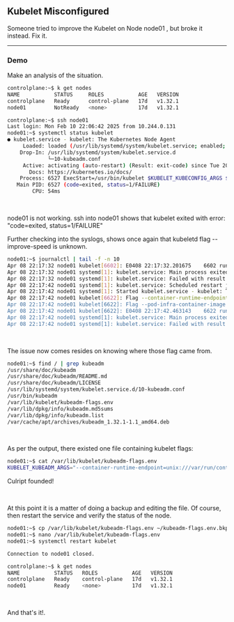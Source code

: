 ## Kubelet Misconfigured

Someone tried to improve the Kubelet on Node node01 , but broke it instead. Fix it.

---------------------------------------------------------------------

### Demo

Make an analysis of the situation.
```bash
controlplane:~$ k get nodes
NAME           STATUS     ROLES           AGE   VERSION
controlplane   Ready      control-plane   17d   v1.32.1
node01         NotReady   <none>          17d   v1.32.1

controlplane:~$ ssh node01
Last login: Mon Feb 10 22:06:42 2025 from 10.244.0.131
node01:~$ systemctl status kubelet
● kubelet.service - kubelet: The Kubernetes Node Agent
     Loaded: loaded (/usr/lib/systemd/system/kubelet.service; enabled; preset: enabled)
    Drop-In: /usr/lib/systemd/system/kubelet.service.d
             └─10-kubeadm.conf
     Active: activating (auto-restart) (Result: exit-code) since Tue 2025-04-08 22:17:01 UTC; 8s ago
       Docs: https://kubernetes.io/docs/
    Process: 6527 ExecStart=/usr/bin/kubelet $KUBELET_KUBECONFIG_ARGS $KUBELET_CONFIG_ARGS $KUBELET_KUBEADM_ARGS $KUBELET_EXTRA_ARG>
   Main PID: 6527 (code=exited, status=1/FAILURE)
        CPU: 54ms
```
&nbsp;

node01 is not working. ssh into node01 shows that kubelet exited with error: "code=exited, status=1/FAILURE"

Further checking into the syslogs, shows once again that kubeletd flag --improve-speed is unknown.
```bash
node01:~$ journalctl | tail -f -n 10
Apr 08 22:17:32 node01 kubelet[6602]: E0408 22:17:32.201675    6602 run.go:72] "command failed" err="failed to parse kubelet flag: unknown flag: --improve-speed"
Apr 08 22:17:32 node01 systemd[1]: kubelet.service: Main process exited, code=exited, status=1/FAILURE
Apr 08 22:17:32 node01 systemd[1]: kubelet.service: Failed with result 'exit-code'.
Apr 08 22:17:42 node01 systemd[1]: kubelet.service: Scheduled restart job, restart counter is at 10.
Apr 08 22:17:42 node01 systemd[1]: Started kubelet.service - kubelet: The Kubernetes Node Agent.
Apr 08 22:17:42 node01 kubelet[6622]: Flag --container-runtime-endpoint has been deprecated, This parameter should be set via the config file specified by the Kubelet's --config flag. See https://kubernetes.io/docs/tasks/administer-cluster/kubelet-config-file/ for more information.
Apr 08 22:17:42 node01 kubelet[6622]: Flag --pod-infra-container-image has been deprecated, will be removed in 1.35. Image garbage collector will get sandbox image information from CRI.
Apr 08 22:17:42 node01 kubelet[6622]: E0408 22:17:42.463143    6622 run.go:72] "command failed" err="failed to parse kubelet flag: unknown flag: --improve-speed"
Apr 08 22:17:42 node01 systemd[1]: kubelet.service: Main process exited, code=exited, status=1/FAILURE
Apr 08 22:17:42 node01 systemd[1]: kubelet.service: Failed with result 'exit-code'.
```
&nbsp;

The issue now comes resides on knowing where those flag came from.
```bash
node01:~$ find / | grep kubeadm
/usr/share/doc/kubeadm
/usr/share/doc/kubeadm/README.md
/usr/share/doc/kubeadm/LICENSE
/usr/lib/systemd/system/kubelet.service.d/10-kubeadm.conf
/usr/bin/kubeadm
/var/lib/kubelet/kubeadm-flags.env
/var/lib/dpkg/info/kubeadm.md5sums
/var/lib/dpkg/info/kubeadm.list
/var/cache/apt/archives/kubeadm_1.32.1-1.1_amd64.deb
```
&nbsp;

As per the output, there existed one file containing kubelet flags:
```bash
node01:~$ cat /var/lib/kubelet/kubeadm-flags.env
KUBELET_KUBEADM_ARGS="--container-runtime-endpoint=unix:///var/run/containerd/containerd.sock --pod-infra-container-image=registry.k8s.io/pause:3.10 --improve-speed"
```
Culript founded!

&nbsp;

At this point it is a matter of doing a backup and editing the file. Of course, then restart the service and verify the status of the node.

```bash
node01:~$ cp /var/lib/kubelet/kubeadm-flags.env ~/kubeadm-flags.env.bkp
node01:~$ nano /var/lib/kubelet/kubeadm-flags.env
node01:~$ systemctl restart kubelet

Connection to node01 closed.

controlplane:~$ k get nodes
NAME           STATUS   ROLES           AGE   VERSION
controlplane   Ready    control-plane   17d   v1.32.1
node01         Ready    <none>          17d   v1.32.1
```
&nbsp;

And that's it!.
